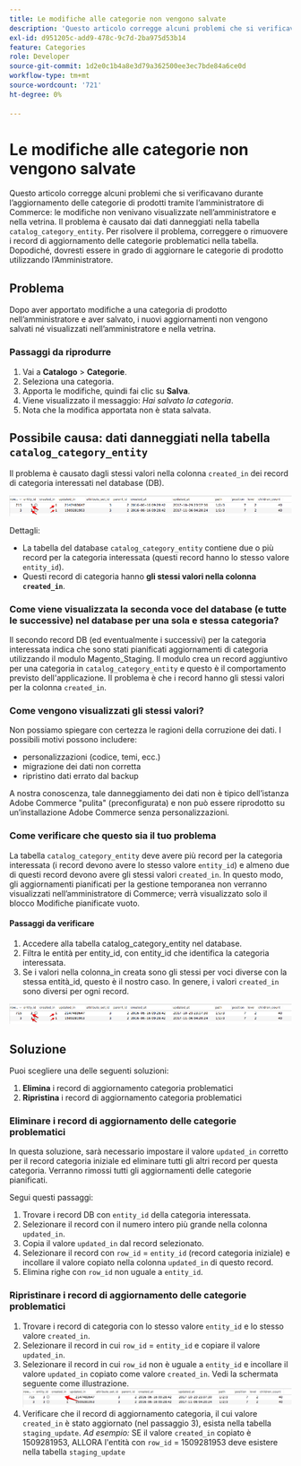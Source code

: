 ```yaml
---
title: Le modifiche alle categorie non vengono salvate
description: 'Questo articolo corregge alcuni problemi che si verificavano durante l’aggiornamento delle categorie di prodotti tramite l’amministratore di Commerce: le modifiche non venivano visualizzate nell’amministratore e nella vetrina. Il problema è causato dai dati danneggiati nella tabella "catalog_category_entity". Per risolvere il problema, correggere o rimuovere i record di aggiornamento delle categorie problematici nella tabella. Dopodiché, dovresti essere in grado di aggiornare le categorie di prodotto utilizzando l’Amministratore.'
exl-id: d951205c-add9-478c-9c7d-2ba975d53b14
feature: Categories
role: Developer
source-git-commit: 1d2e0c1b4a8e3d79a362500ee3ec7bde84a6ce0d
workflow-type: tm+mt
source-wordcount: '721'
ht-degree: 0%

---
```


# Le modifiche alle categorie non vengono salvate

Questo articolo corregge alcuni problemi che si verificavano durante l’aggiornamento delle categorie di prodotti tramite l’amministratore di Commerce: le modifiche non venivano visualizzate nell’amministratore e nella vetrina. Il problema è causato dai dati danneggiati nella tabella `catalog_category_entity`. Per risolvere il problema, correggere o rimuovere i record di aggiornamento delle categorie problematici nella tabella. Dopodiché, dovresti essere in grado di aggiornare le categorie di prodotto utilizzando l’Amministratore.

## Problema

Dopo aver apportato modifiche a una categoria di prodotto nell’amministratore e aver salvato, i nuovi aggiornamenti non vengono salvati né visualizzati nell’amministratore e nella vetrina.

### Passaggi da riprodurre

1. Vai a **Catalogo** > **Categorie**.
1. Seleziona una categoria.
1. Apporta le modifiche, quindi fai clic su **Salva**.
1. Viene visualizzato il messaggio: *Hai salvato la categoria*.
1. Nota che la modifica apportata non è stata salvata.

## Possibile causa: dati danneggiati nella tabella `catalog_category_entity`

Il problema è causato dagli stessi valori nella colonna `created_in` dei record di categoria interessati nel database (DB).

![Dati danneggiati nella tabella catalog_category_entity](assets/catalog_category_entity.png)

Dettagli:

* La tabella del database `catalog_category_entity` contiene due o più record per la categoria interessata (questi record hanno lo stesso valore `entity_id`).
* Questi record di categoria hanno **gli stessi valori nella colonna `created_in`**.

### Come viene visualizzata la seconda voce del database (e tutte le successive) nel database per una sola e stessa categoria?

Il secondo record DB (ed eventualmente i successivi) per la categoria interessata indica che sono stati pianificati aggiornamenti di categoria utilizzando il modulo Magento\_Staging. Il modulo crea un record aggiuntivo per una categoria in `catalog_category_entity` e questo è il comportamento previsto dell&#39;applicazione. Il problema è che i record hanno gli stessi valori per la colonna `created_in`.

### Come vengono visualizzati gli stessi valori?

Non possiamo spiegare con certezza le ragioni della corruzione dei dati. I possibili motivi possono includere:

* personalizzazioni (codice, temi, ecc.)
* migrazione dei dati non corretta
* ripristino dati errato dal backup

A nostra conoscenza, tale danneggiamento dei dati non è tipico dell’istanza Adobe Commerce &quot;pulita&quot; (preconfigurata) e non può essere riprodotto su un’installazione Adobe Commerce senza personalizzazioni.

### Come verificare che questo sia il tuo problema

La tabella `catalog_category_entity` deve avere più record per la categoria interessata (i record devono avere lo stesso valore `entity_id`) e almeno due di questi record devono avere gli stessi valori `created_in`. In questo modo, gli aggiornamenti pianificati per la gestione temporanea non verranno visualizzati nell’amministratore di Commerce; verrà visualizzato solo il blocco Modifiche pianificate vuoto.

#### Passaggi da verificare

1. Accedere alla tabella catalog\_category\_entity nel database.
1. Filtra le entità per entity\_id, con entity\_id che identifica la categoria interessata.
1. Se i valori nella colonna\_in creata sono gli stessi per voci diverse con la stessa entità\_id, questo è il nostro caso. In genere, i valori `created_in` sono diversi per ogni record.

![Dati danneggiati nella tabella catalog_category_entity](assets/catalog_category_entity.png)

## Soluzione

Puoi scegliere una delle seguenti soluzioni:

1. **Elimina** i record di aggiornamento categoria problematici
1. **Ripristina** i record di aggiornamento categoria problematici

### Eliminare i record di aggiornamento delle categorie problematici

In questa soluzione, sarà necessario impostare il valore `updated_in` corretto per il record categoria iniziale ed eliminare tutti gli altri record per questa categoria. Verranno rimossi tutti gli aggiornamenti delle categorie pianificati.

Segui questi passaggi:

1. Trovare i record DB con `entity_id` della categoria interessata.
1. Selezionare il record con il numero intero più grande nella colonna `updated_in`.
1. Copia il valore `updated_in` dal record selezionato.
1. Selezionare il record con `row_id` = `entity_id` (record categoria iniziale) e incollare il valore copiato nella colonna `updated_in` di questo record.
1. Elimina righe con `row_id` non uguale a `entity_id`.

### Ripristinare i record di aggiornamento delle categorie problematici

1. Trovare i record di categoria con lo stesso valore `entity_id` e lo stesso valore `created_in`.
1. Selezionare il record in cui `row_id` = `entity_id` e copiare il valore `updated_in`.
1. Selezionare il record in cui `row_id` non è uguale a `entity_id` e incollare il valore `updated_in` copiato come valore `created_in`. Vedi la schermata seguente come illustrazione.    ![Copia del valore created_in.png](assets/copy_created-in_value.png)
1. Verificare che il record di aggiornamento categoria, il cui valore `created_in` è stato aggiornato (nel passaggio 3), esista nella tabella `staging_update`. *Ad esempio:* SE il valore `created_in` copiato è 1509281953, ALLORA l&#39;entità con `row_id` = 1509281953 deve esistere nella tabella `staging_update`
